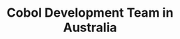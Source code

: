 ---
title: Cobol Development Team in Australia
permalink: /landings/locations/australia/developer/cobol
technology: Cobol
location: Australia
---